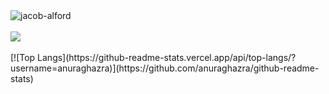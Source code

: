 <picture>
  <source media="(prefers-color-scheme: dark)" srcset="https://github.com/jacob-alford/jacob-alford/assets/7153123/4799da5d-700f-43b6-baea-780800553f7c">
  <source media="(prefers-color-scheme: light)" srcset="https://github.com/jacob-alford/jacob-alford/assets/7153123/2c241cc3-5013-4e59-974d-800267d9e818">
  <img alt="jacob-alford" src="https://github.com/jacob-alford/jacob-alford/assets/7153123/5681681a-c3e6-4c9e-a5eb-2136c76e4444">
</picture>
<br><br>
<picture>
  <source
    srcset="https://github-readme-stats.vercel.app/api?username=jacob-alford&show_icons=true&theme=dracula"
    media="(prefers-color-scheme: dark)"
  />
  <source
    srcset="https://github-readme-stats.vercel.app/api?username=jacob-alford&show_icons=true"
    media="(prefers-color-scheme: light), (prefers-color-scheme: no-preference)"
  />
  <img src="https://github-readme-stats.vercel.app/api?username=jacob-alford&show_icons=true" />
</picture>
<br><br>
[![Top Langs](https://github-readme-stats.vercel.app/api/top-langs/?username=anuraghazra)](https://github.com/anuraghazra/github-readme-stats)